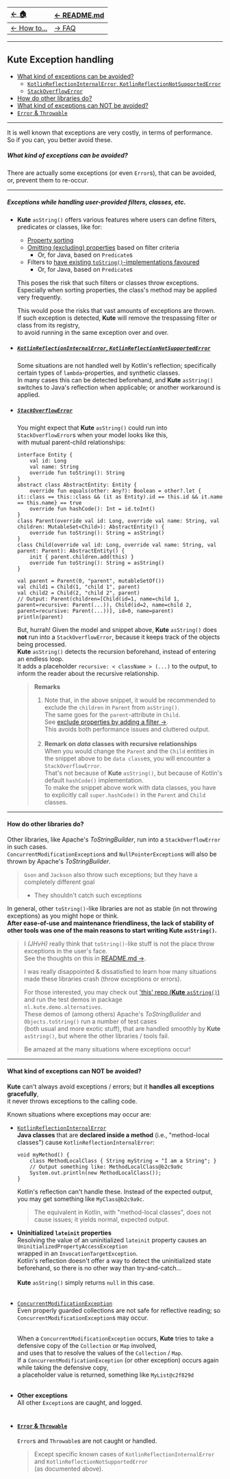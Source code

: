 | [← 🏠](../../)            | [← README.md](../../README.md) |
|:--------------------------|:-------------------------------|
| [← How to...](0-howto.md) | [→ FAQ](../../md/faq/0-faq.md) |

<hr>

## Kute Exception handling

* [What kind of exceptions can be avoided?](#what-kind-of-exceptions-can-be-avoided)<br>
     * [`KotlinReflectionInternalError`, `KotlinReflectionNotSupportedError`](#kotlinreflectioninternalerror-kotlinreflectionnotsupportederror)<br>
     * [`StackOverflowError`](#stackoverflowerror)<br>
* [How do other libraries do?](#how-do-other-libraries-do)
* [What kind of exceptions can NOT be avoided?](#what-kind-of-exceptions-can-not-be-avoided)
* [`Error` & `Throwable`](#error--throwable)

<hr>

It is well known that exceptions are very costly, in terms of performance.<br>
So if you can, you better avoid these.

##### What kind of exceptions can be avoided?
There are actually some exceptions (or even `Error`s), that can be avoided, or, prevent them to re-occur.

<hr>

##### Exceptions while handling user-provided filters, classes, etc.


* **Kute** `asString()` offers various features where users can define filters, predicates or classes, like for:
   * [Property sorting](sort-properties.md)
   * [Omitting (excluding) properties](omit-values.md#exclude-properties-by-adding-a-filter-to-kutes-default-settings) based on filter criteria
      * Or, for Java, based on `Predicate`s
   * Filters to [have existing `toString()`-implementations favoured](prefer-existing-tostring.md#by-using-filters)
     * Or, for Java, based on `Predicate`s

   This poses the risk that such filters or classes throw exceptions.<br>
   Especially when sorting properties, the class's method may be applied very frequently.
   
   This would pose the risks that vast amounts of exceptions are thrown.<br>
   If such exception is detected, **Kute** will remove the trespassing filter or class from its registry,<br> to avoid running in the same exception over and over.

   <u>

* ##### `KotlinReflectionInternalError`, `KotlinReflectionNotSupportedError`
   </u>

   Some situations are not handled well by Kotlin's reflection; specifically certain types of `lambda`-properties, and synthetic classes.<br>
   In many cases this can be detected beforehand, and **Kute** `asString()` switches to Java's reflection when applicable; or another workaround is applied.

   <u>

* ##### `StackOverflowError`
   </u>

   You might expect that **Kute** `asString()` could run into `StackOverflowError`s when your model looks like this,<br>
   with mutual parent-child relationships:
   ```
   interface Entity {
       val id: Long
       val name: String
       override fun toString(): String
   }
   abstract class AbstractEntity: Entity {
       override fun equals(other: Any?): Boolean = other?.let { it::class == this::class && (it as Entity).id == this.id && it.name == this.name} == true
       override fun hashCode(): Int = id.toInt()
   }
   class Parent(override val id: Long, override val name: String, val children: MutableSet<Child>): AbstractEntity() {
       override fun toString(): String = asString()
   }
   class Child(override val id: Long, override val name: String, val parent: Parent): AbstractEntity() {
       init { parent.children.add(this) }
       override fun toString(): String = asString()
   }
   
   val parent = Parent(0, "parent", mutableSetOf())
   val child1 = Child(1, "child 1", parent)
   val child2 = Child(2, "child 2", parent)
   // Output: Parent(children=[Child(id=1, name=child 1, parent=recursive: Parent(...)), Child(id=2, name=child 2, parent=recursive: Parent(...))], id=0, name=parent)
   println(parent)
   ```

   But, hurrah! Given the model and snippet above, **Kute** `asString()` does **not** run into a `StackOverflowError`, because it keeps track of the objects being processed.<br>
   **Kute** `asString()` detects the recursion beforehand, instead of entering an endless loop.<br>
   It adds a placeholder `recursive: < className > (...)` to the output, to inform the reader about the recursive relationship.
   
   > **Remarks**
   > 1. Note that, in the above snippet, it would be recommended to exclude the `children` in `Parent` from `asString()`.<br>
   > The same goes for the `parent`-attribute in `Child`.<br>
   > See [exclude properties by adding a filter →](omit-values.md#exclude-properties-by-adding-a-filter-to-kutes-default-settings).<br>
   > This avoids both performance issues and cluttered output.
   > <br><br>
   > 2. **Remark on _data_ classes with recursive relationships**<br>
   >   When you would change the `Parent` and the `Child` entities in the snippet above to be `data class`es, you will encounter a `StackOverflowError`.<br>
   >   That's not because of **Kute** `asString()`, but because of Kotlin's default `hashCode()` implementation.<br>
   >   To make the snippet above work with data classes, you have to explicitly call `super.hashCode()` in the `Parent` and `Child` classes.

<hr>

#### How do other libraries do?
Other libraries, like Apache's _ToStringBuilder_, run into a `StackOverflowError` in such cases.<br>
`ConcurrentModificationException`s and `NullPointerException`s will also be thrown by Apache's _ToStringBuilder_.
> `Gson` and `Jackson` also throw such exceptions; but they have a completely different goal
>  * They shouldn't catch such exceptions

In general, other `toString()`-like libraries are not as stable (in not throwing exceptions) as you might hope or think.<br>
**After ease-of-use and maintenance friendliness, the lack of stability of other tools was one of the main reasons to start writing Kute `asString()`.**

> I _(JHvH)_ really think that `toString()`-like stuff is not the place throw exceptions in the user's face.<br>
> See the thoughts on this in [README.md →](../../README.md#basic-ideas-of-kutes-asstring).
> 
> I was really disappointed & dissatisfied to learn how many situations made these libraries crash (throw exceptions or errors).
> 
> For those interested, you may check out ['this' repo (**Kute** `asString()`)](https://github.com/JanHendrikVanHeusden/Kute) and run the test demos in package<br>
> `nl.kute.demo.alternatives`.<br>
> These demos of (among others) Apache's _ToStringBuilder_ and `Objects.toString()` run a number of test cases<br>
> (both usual and more exotic stuff), that are handled smoothly by **Kute** `asString()`, but where the other libraries / tools fail.
> 
> Be amazed at the many situations where exceptions occur!

<hr>

#### What kind of exceptions can NOT be avoided?


**Kute** can't always avoid exceptions / errors; but it **handles all exceptions gracefully**,<br>
it never throws exceptions to the calling code.

Known situations where exceptions may occur are:

* <u>`KotlinReflectionInternalError`</u><br>
  **Java classes** that are **declared inside a method** (i.e., "method-local classes") cause `KotlinReflectionInternalError`:<br>
  ```
  void myMethod() {
      class MethodLocalClass { String myString = "I am a String"; }
      // Output something like: MethodLocalClass@b2c9a9c
      System.out.println(new MethodLocalClass());
  }
  ``` 
  Kotlin's reflection can't handle these. Instead of the expected output, you may get something like `MyClass@b2c9a9c`.
  > The equivalent in Kotlin, with "method-local classes", does not cause issues; it yields normal, expected output.

* **Uninitialized `lateinit` properties**<br>
  Resolving the value of an uninitialized `lateinit` property causes an `UninitializedPropertyAccessException`<br>
  wrapped in an `InvocationTargetException`.<br>
  Kotlin's reflection doesn't offer a way to detect the uninitialized state beforehand, so there is no other way than try-and-catch...<br><br>
  **Kute** `asString()` simply returns `null` in this case.<br><br>

* <u>`ConcurrentModificationException`</u><br>
  Even properly guarded collections are not safe for reflective reading; so `ConcurrentModificationException`s may occur.<br><br>
  
  When a `ConcurrentModificationException` occurs, **Kute** tries to take a defensive copy of the `Collection` or `Map` involved,<br>
  and uses that to resolve the values of the `Collection` / `Map`.<br>
  If a `ConcurrentModificationException` (or other exception) occurs again while taking the defensive copy,<br>
  a placeholder value is returned, something like `MyList@c2f829d`<br><br>

* **Other exceptions**<br>
  All other `Exception`s are caught, and logged.<br><br>

<u>

* #### `Error` & `Throwable`

   </u>

  `Error`s and `Throwable`s are not caught or handled.
  > Except specific known cases of
  `KotlinReflectionInternalError` and `KotlinReflectionNotSupportedError`<br>
  > (as documented above).

